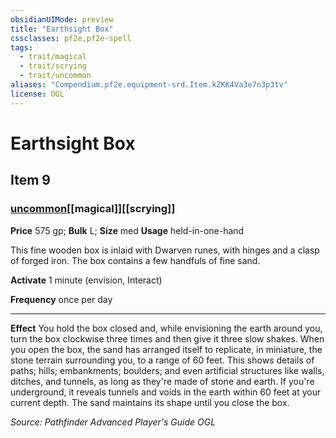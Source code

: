 ```yaml
---
obsidianUIMode: preview
title: "Earthsight Box"
cssclasses: pf2e,pf2e-spell
tags:
  - trait/magical
  - trait/scrying
  - trait/uncommon
aliases: "Compendium.pf2e.equipment-srd.Item.kZKK4Va3e7n3p3tv"
license: OGL
---
```

# Earthsight Box
## Item 9
### [uncommon](uncommon "Uncommon Rarity Trait")[[magical]][[scrying]]


**Price** 575 gp; 
**Bulk** L; **Size** med
**Usage** held-in-one-hand

This fine wooden box is inlaid with Dwarven runes, with hinges and a clasp of forged iron. The box contains a few handfuls of fine sand.

**Activate** 1 minute (envision, Interact)

**Frequency** once per day

* * *

**Effect** You hold the box closed and, while envisioning the earth around you, turn the box clockwise three times and then give it three slow shakes. When you open the box, the sand has arranged itself to replicate, in miniature, the stone terrain surrounding you, to a range of 60 feet. This shows details of paths; hills; embankments; boulders; and even artificial structures like walls, ditches, and tunnels, as long as they're made of stone and earth. If you're underground, it reveals tunnels and voids in the earth within 60 feet at your current depth. The sand maintains its shape until you close the box.

*Source: Pathfinder Advanced Player's Guide*
*OGL*